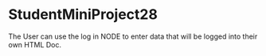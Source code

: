 # StudentMiniProject28
The User can use the log in NODE to enter data that will be logged into their own HTML Doc.
